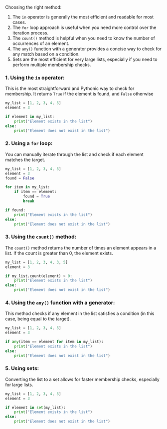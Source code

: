 Choosing the right method:

1) The `in` operator is generally the most efficient and readable for most cases.
2) The `for` loop approach is useful when you need more control over the iteration process.
3) The `count()` method is helpful when you need to know the number of occurrences of an element.
4) The `any()` function with a generator provides a concise way to check for any match based on a condition.
5) Sets are the most efficient for very large lists, especially if you need to perform multiple membership checks.

### 1. Using the `in` operator:
This is the most straightforward and Pythonic way to check for membership. It returns `True` if the element is found, and `False` otherwise
```python
my_list = [1, 2, 3, 4, 5]
element = 3

if element in my_list:
    print("Element exists in the list")
else:
    print("Element does not exist in the list")
```

### 2. Using a `for` loop:
You can manually iterate through the list and check if each element matches the target.
```python
my_list = [1, 2, 3, 4, 5]
element = 3
found = False

for item in my_list:
    if item == element:
        found = True
        break

if found:
    print("Element exists in the list")
else:
    print("Element does not exist in the list")
```

### 3. Using the `count()` method:
The `count()` method returns the number of times an element appears in a list. If the count is greater than 0, the element exists.
```python
my_list = [1, 2, 3, 4, 3, 5]
element = 3

if my_list.count(element) > 0:
    print("Element exists in the list")
else:
    print("Element does not exist in the list")
```
### 4. Using the `any()` function with a generator:
This method checks if any element in the list satisfies a condition (in this case, being equal to the target).
```python
my_list = [1, 2, 3, 4, 5]
element = 3

if any(item == element for item in my_list):
    print("Element exists in the list")
else:
    print("Element does not exist in the list")
```

### 5. Using sets:
Converting the list to a set allows for faster membership checks, especially for large lists.
```python
my_list = [1, 2, 3, 4, 5]
element = 3

if element in set(my_list):
    print("Element exists in the list")
else:
    print("Element does not exist in the list")
```